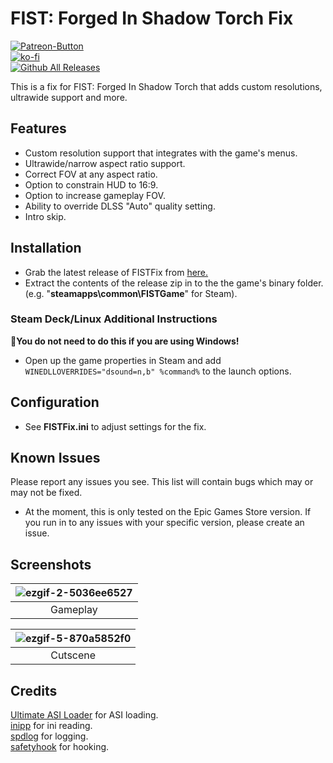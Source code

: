 # FIST: Forged In Shadow Torch Fix
[![Patreon-Button](https://github.com/Lyall/FISTFix/assets/695941/032e12d5-b7ef-4332-a4cc-9fba8206dd8c)](https://www.patreon.com/Wintermance)<br />
[![ko-fi](https://ko-fi.com/img/githubbutton_sm.svg)](https://ko-fi.com/W7W01UAI9)<br />
[![Github All Releases](https://img.shields.io/github/downloads/Lyall/FISTFix/total.svg)](https://github.com/Lyall/FISTFix/releases)

This is a fix for FIST: Forged In Shadow Torch that adds custom resolutions, ultrawide support and more.<br />

## Features
- Custom resolution support that integrates with the game's menus.
- Ultrawide/narrow aspect ratio support.
- Correct FOV at any aspect ratio.
- Option to constrain HUD to 16:9.
- Option to increase gameplay FOV.
- Ability to override DLSS "Auto" quality setting.
- Intro skip.

## Installation
- Grab the latest release of FISTFix from [here.](https://github.com/Lyall/FISTFix/releases)
- Extract the contents of the release zip in to the the game's binary folder.<br />(e.g. "**steamapps\common\FISTGame**" for Steam).

### Steam Deck/Linux Additional Instructions
🚩**You do not need to do this if you are using Windows!**
- Open up the game properties in Steam and add `WINEDLLOVERRIDES="dsound=n,b" %command%` to the launch options.

## Configuration
- See **FISTFix.ini** to adjust settings for the fix.

## Known Issues
Please report any issues you see.
This list will contain bugs which may or may not be fixed.

- At the moment, this is only tested on the Epic Games Store version. If you run in to any issues with your specific version, please create an issue.
## Screenshots

| ![ezgif-2-5036ee6527](https://github.com/Lyall/FISTFix/assets/695941/18dc4094-56f6-4b13-84ac-2d044ecf112d) |
|:--:|
| Gameplay |

|![ezgif-5-870a5852f0](https://github.com/Lyall/FISTFix/assets/695941/7b3a6a12-cac0-4a37-ab63-81aab8739734) |
|:--:|
| Cutscene |

## Credits
[Ultimate ASI Loader](https://github.com/ThirteenAG/Ultimate-ASI-Loader) for ASI loading. <br />
[inipp](https://github.com/mcmtroffaes/inipp) for ini reading. <br />
[spdlog](https://github.com/gabime/spdlog) for logging. <br />
[safetyhook](https://github.com/cursey/safetyhook) for hooking.
